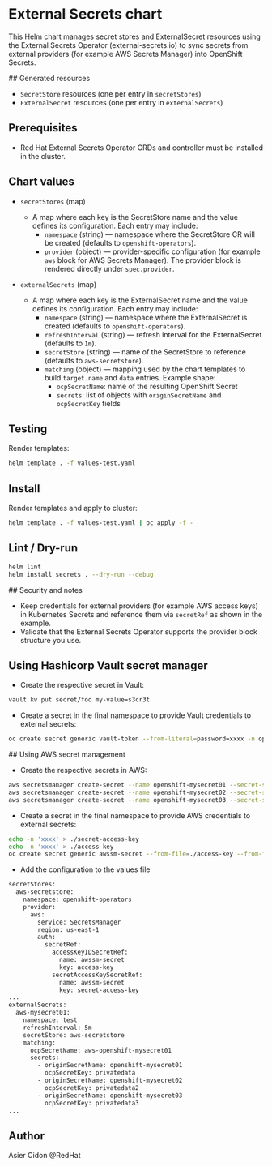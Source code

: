 # External Secrets chart

This Helm chart manages secret stores and ExternalSecret resources using the External Secrets Operator (external-secrets.io) to sync secrets from external providers (for example AWS Secrets Manager) into OpenShift Secrets.

## Generated resources

- `SecretStore` resources (one per entry in `secretStores`)
- `ExternalSecret` resources (one per entry in `externalSecrets`)

## Prerequisites

- Red Hat External Secrets Operator CRDs and controller must be installed in the cluster.

## Chart values

- `secretStores` (map)
  - A map where each key is the SecretStore name and the value defines its configuration. Each entry may include:
    - `namespace` (string) — namespace where the SecretStore CR will be created (defaults to `openshift-operators`).
    - `provider` (object) — provider-specific configuration (for example `aws` block for AWS Secrets Manager). The provider block is rendered directly under `spec.provider`.

- `externalSecrets` (map)
  - A map where each key is the ExternalSecret name and the value defines its configuration. Each entry may include:
    - `namespace` (string) — namespace where the ExternalSecret is created (defaults to `openshift-operators`).
    - `refreshInterval` (string) — refresh interval for the ExternalSecret (defaults to `1m`).
    - `secretStore` (string) — name of the SecretStore to reference (defaults to `aws-secretstore`).
    - `matching` (object) — mapping used by the chart templates to build `target.name` and `data` entries. Example shape:
      - `ocpSecretName`: name of the resulting OpenShift Secret
      - `secrets`: list of objects with `originSecretName` and `ocpSecretKey` fields

## Testing

Render templates:

```bash
helm template . -f values-test.yaml
```

## Install

Render templates and apply to cluster:

```bash
helm template . -f values-test.yaml | oc apply -f -
```

## Lint / Dry-run

```bash
helm lint
helm install secrets . --dry-run --debug
```

## Security and notes

- Keep credentials for external providers (for example AWS access keys) in Kubernetes Secrets and reference them via `secretRef` as shown in the example.
- Validate that the External Secrets Operator supports the provider block structure you use.

## Using Hashicorp Vault secret manager

- Create the respective secret in Vault:

```bash
vault kv put secret/foo my-value=s3cr3t
```

- Create a secret in the final namespace to provide Vault credentials to external secrets:

```bash
oc create secret generic vault-token --from-literal=password=xxxx -n openshift-gitops
```


## Using AWS secret management

- Create the respective secrets in AWS:

```bash
aws secretsmanager create-secret --name openshift-mysecret01 --secret-string securedinformation --region us-east-2
aws secretsmanager create-secret --name openshift-mysecret02 --secret-string securedinformation2 --region us-east-2
aws secretsmanager create-secret --name openshift-mysecret03 --secret-string securedinformation3 --region us-east-2
```

- Create a secret in the final namespace to provide AWS credentials to external secrets:

```bash
echo -n 'xxxx' > ./secret-access-key
echo -n 'xxxx' > ./access-key
oc create secret generic awssm-secret --from-file=./access-key --from-file=./secret-access-key
```

- Add the configuration to the values file

```bash
secretStores:
  aws-secretstore:
    namespace: openshift-operators
    provider:
      aws:
        service: SecretsManager
        region: us-east-1
        auth:
          secretRef:
            accessKeyIDSecretRef:
              name: awssm-secret
              key: access-key
            secretAccessKeySecretRef:
              name: awssm-secret
              key: secret-access-key  
...
externalSecrets:
  aws-mysecret01:
    namespace: test
    refreshInterval: 5m
    secretStore: aws-secretstore
    matching:
      ocpSecretName: aws-openshift-mysecret01
      secrets:
        - originSecretName: openshift-mysecret01
          ocpSecretKey: privatedata
        - originSecretName: openshift-mysecret02
          ocpSecretKey: privatedata2
        - originSecretName: openshift-mysecret03
          ocpSecretKey: privatedata3
...
```

## Author

Asier Cidon @RedHat
